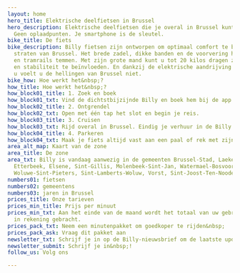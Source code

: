 ```yaml
---
layout: home
hero_title: Elektrische deelfietsen in Brussel
hero_description: Elektrische deelfietsen die je overal in Brussel kunt nemen en achterlaten.
  Geen oplaadpunten. Je smartphone is de sleutel.
bike_title: De fiets
bike_description: Billy fietsen zijn ontworpen om optimaal comfort te bieden in de
  straten van Brussel. Het brede zadel, dikke banden en de voorvering helpen kasseien
  en tramrails temmen. Met zijn grote mand kunt u tot 20 kilos dragen zonder de richting
  en stabiliteit te beïnvloeden. En dankzij de elektrische aandrijving tot 25 km /
  u voelt u de hellingen van Brussel niet.
bike_how: Hoe werkt het&nbsp;?
how_title: Hoe werkt het&nbsp;?
how_block01_title: 1. Zoek en boek
how_block01_txt: Vind de dichtstbijzijnde Billy en boek hem bij de app.
how_block02_title: 2. Ontgrendel
how_block02_txt: Open met één tap het slot en begin je reis.
how_block03_title: 3. Cruisen
how_block03_txt: Rijd overal in Brussel. Eindig je verhuur in de Billy Zone.
how_block04_title: 4. Parkeren
how_block04_txt: Maak je fiets altijd vast aan een paal of rek met zijn ketting.
area_alt_map: Kaart van de zone
area_title: De zone
area_txt: Billy is vandaag aanwezig in de gemeenten Brussel-Stad, Laeken, Schaerbeek,
  Etterbeek, Elsene, Sint-Gillis, Molenbeek-Sint-Jan, Watermael-Bosvoorde, Ouderghem,
  Woluwe-Sint-Pieters, Sint-Lamberts-Woluw, Vorst, Sint-Joost-Ten-Noode en Ukkel.
numbers01: fietsen
numbers02: gemeentens
numbers03: jaren in Brussel
prices_title: Onze tarieven
prices_min_title: Prijs per minuut
prices_min_txt: Aan het einde van de maand wordt het totaal van uw gebruik automatisch
  in rekening gebracht.
prices_pack_txt: Neem een ​​minutenpakket om goedkoper te rijden&nbsp;  !
prices_pack_ask: Vraag dit pakket aan
newsletter_txt: Schrijf je in op de Billy-nieuwsbrief om de laatste updates te ontvangen&nbsp;!
newsletter_submit: Schrijf je in&nbsp;!
follow_us: Volg ons

---
```

